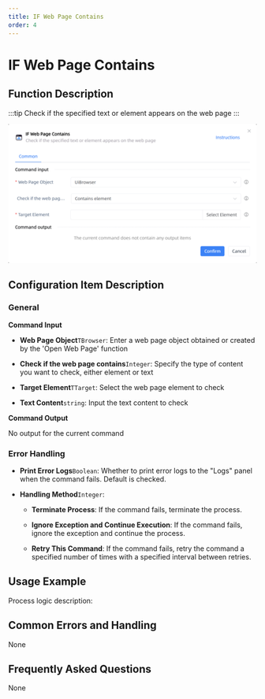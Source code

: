 ```yaml
---
title: IF Web Page Contains
order: 4
---
```


# IF Web Page Contains

## Function Description

:::tip 
Check if the specified text or element appears on the web page
:::

![IF Web Page Contains](../../assets/IF%20Web%20Page%20Contains_command.png)

## Configuration Item Description

### General

**Command Input**

- **Web Page Object**`TBrowser`: Enter a web page object obtained or created by the 'Open Web Page' function

- **Check if the web page contains**`Integer`: Specify the type of content you want to check, either element or text

- **Target Element**`TTarget`: Select the web page element to check

- **Text Content**`string`: Input the text content to check


**Command Output**

No output for the current command

### Error Handling

- **Print Error Logs**`Boolean`: Whether to print error logs to the "Logs" panel when the command fails. Default is checked. 

- **Handling Method**`Integer`:

    - **Terminate Process**: If the command fails, terminate the process.

    - **Ignore Exception and Continue Execution**: If the command fails, ignore the exception and continue the process.

    - **Retry This Command**: If the command fails, retry the command a specified number of times with a specified interval between retries.

## Usage Example

Process logic description:

## Common Errors and Handling

None

## Frequently Asked Questions

None

